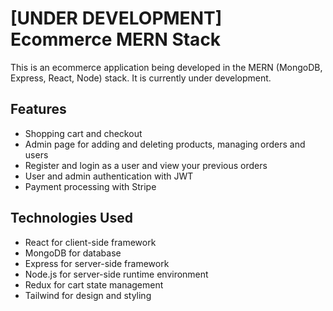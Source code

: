 # [UNDER DEVELOPMENT] Ecommerce MERN Stack

This is an ecommerce application being developed in the MERN (MongoDB, Express, React, Node) stack. It is currently under development.

## Features
- Shopping cart and checkout
- Admin page for adding and deleting products, managing orders and users
- Register and login as a user and view your previous orders
- User and admin authentication with JWT
- Payment processing with Stripe

## Technologies Used
- React for client-side framework
- MongoDB for database
- Express for server-side framework
- Node.js for server-side runtime environment
- Redux for cart state management
- Tailwind for design and styling
